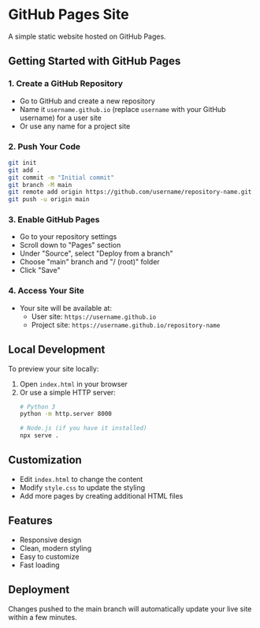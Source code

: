 # GitHub Pages Site

A simple static website hosted on GitHub Pages.

## Getting Started with GitHub Pages

### 1. Create a GitHub Repository
- Go to GitHub and create a new repository
- Name it `username.github.io` (replace `username` with your GitHub username) for a user site
- Or use any name for a project site

### 2. Push Your Code
```bash
git init
git add .
git commit -m "Initial commit"
git branch -M main
git remote add origin https://github.com/username/repository-name.git
git push -u origin main
```

### 3. Enable GitHub Pages
- Go to your repository settings
- Scroll down to "Pages" section
- Under "Source", select "Deploy from a branch"
- Choose "main" branch and "/ (root)" folder
- Click "Save"

### 4. Access Your Site
- Your site will be available at:
  - User site: `https://username.github.io`
  - Project site: `https://username.github.io/repository-name`

## Local Development

To preview your site locally:
1. Open `index.html` in your browser
2. Or use a simple HTTP server:
   ```bash
   # Python 3
   python -m http.server 8000
   
   # Node.js (if you have it installed)
   npx serve .
   ```

## Customization

- Edit `index.html` to change the content
- Modify `style.css` to update the styling
- Add more pages by creating additional HTML files

## Features

- Responsive design
- Clean, modern styling
- Easy to customize
- Fast loading

## Deployment

Changes pushed to the main branch will automatically update your live site within a few minutes.